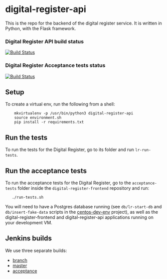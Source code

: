 # digital-register-api

This is the repo for the backend of the digital register service. It is written in Python, with the Flask framework.  

### Digital Register API build status

[![Build Status](http://54.72.23.130/job/digital-register-api-unit-test%20(Master)/badge/icon)](http://54.72.23.130/job/digital-register-api-unit-tests%20(Master)/)

### Digital Register Acceptance tests status

[![Build Status](http://54.72.23.130/job/digital-register-frontend-acceptance-tests/badge/icon)](http://54.72.23.130/job/digital-register-frontend-acceptance-tests/)

## Setup

To create a virtual env, run the following from a shell:

```  
    mkvirtualenv -p /usr/bin/python3 digital-register-api
    source environment.sh
    pip install -r requirements.txt
```

## Run the tests

To run the tests for the Digital Register, go to its folder and run `lr-run-tests`. 

## Run the acceptance tests

To run the acceptance tests for the Digital Register, go to the `acceptance-tests` folder inside the `digital-register-frontend` repository and run:
```
   ./run-tests.sh
```

You will need to have a Postgres database running (see `db/lr-start-db` and `db/insert-fake-data` scripts in the [centos-dev-env](https://github.com/LandRegistry/centos-dev-env) project), as well as the digital-register-frontend and digital-register-api applications running on your development VM. 

## Jenkins builds 

We use three separate builds:
- [branch](http://54.72.23.130/job/digital-register-api-unit-test%20(Branch)/)
- [master](http://54.72.23.130/job/digital-register-api-unit-test%20(Master)/)
- [acceptance](http://54.72.23.130/job/digital-register-frontend-acceptance-tests/)
